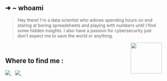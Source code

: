<div align='left'>
  
## ➜  ~ whoami
>  Hey there! I'm a data scientist who adores spending hours on end staring at boring spreadsheets and playing with numbers until I find some hidden insights. I also have a passion for cybersecurity just don't expect me to save the world or anything.
<img align='right' src="https://media2.giphy.com/media/wogIubFweiBkn6y8KU/giphy.gif" width="100px">
&nbsp;&nbsp;
</div>

<div align='left'>

## Where to find me :

<p align='left'>
  <a href="https://www.linkedin.com/in/salaheddinelabiad/" target="_blank">
    <img src="https://img.shields.io/badge/linkedin-%230077B5.svg?&style=for-the-badge&logo=linkedin&logoColor=white" />
  </a>&nbsp;&nbsp;
  <a href="https://twitter.com/sedlabiad" target="_blank">
    <img src="https://img.shields.io/badge/twitter-%231DA1F2.svg?&style=for-the-badge&logo=twitter&logoColor=white" />        
  </a>&nbsp;&nbsp;
</p>
</div>
